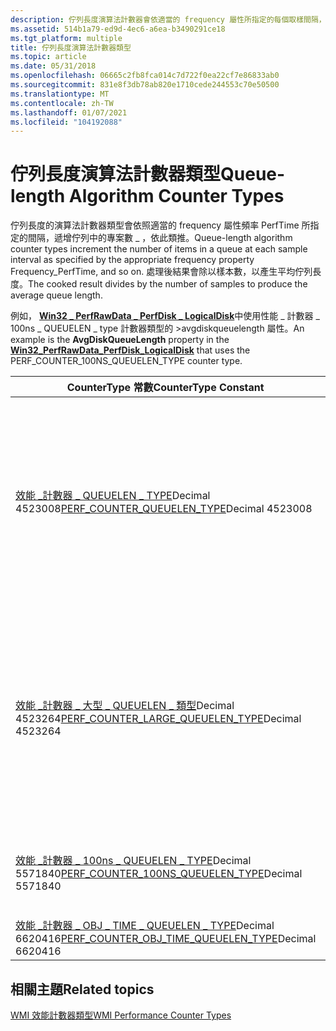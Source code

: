 ```yaml
---
description: 佇列長度演算法計數器會依適當的 frequency 屬性所指定的每個取樣間隔，遞增佇列中的專案數&\# 8212;Frequency \_ PerfTime 等等。
ms.assetid: 514b1a79-ed9d-4ec6-a6ea-b3490291ce18
ms.tgt_platform: multiple
title: 佇列長度演算法計數器類型
ms.topic: article
ms.date: 05/31/2018
ms.openlocfilehash: 06665c2fb8fca014c7d722f0ea22cf7e86833ab0
ms.sourcegitcommit: 831e8f3db78ab820e1710cede244553c70e50500
ms.translationtype: MT
ms.contentlocale: zh-TW
ms.lasthandoff: 01/07/2021
ms.locfileid: "104192088"
---
```

# <a name="queue-length-algorithm-counter-types"></a><span data-ttu-id="d6546-103">佇列長度演算法計數器類型</span><span class="sxs-lookup"><span data-stu-id="d6546-103">Queue-length Algorithm Counter Types</span></span>

<span data-ttu-id="d6546-104">佇列長度的演算法計數器類型會依照適當的 frequency 屬性頻率 PerfTime 所指定的間隔，遞增佇列中的專案數 \_ ，依此類推。</span><span class="sxs-lookup"><span data-stu-id="d6546-104">Queue-length algorithm counter types increment the number of items in a queue at each sample interval as specified by the appropriate frequency property Frequency\_PerfTime, and so on.</span></span> <span data-ttu-id="d6546-105">處理後結果會除以樣本數，以產生平均佇列長度。</span><span class="sxs-lookup"><span data-stu-id="d6546-105">The cooked result divides by the number of samples to produce the average queue length.</span></span>

<span data-ttu-id="d6546-106">例如， [**Win32 \_ PerfRawData \_ PerfDisk \_ LogicalDisk**](./retrieving-raw-and-formatted-performance-data.md)中使用性能 \_ 計數器 \_ 100ns \_ QUEUELEN \_ type 計數器類型的 >avgdiskqueuelength 屬性。</span><span class="sxs-lookup"><span data-stu-id="d6546-106">An example is the **AvgDiskQueueLength** property in the [**Win32\_PerfRawData\_PerfDisk\_LogicalDisk**](./retrieving-raw-and-formatted-performance-data.md) that uses the PERF\_COUNTER\_100NS\_QUEUELEN\_TYPE counter type.</span></span>



| <span data-ttu-id="d6546-107">CounterType 常數</span><span class="sxs-lookup"><span data-stu-id="d6546-107">CounterType Constant</span></span>                                                                                                 | <span data-ttu-id="d6546-108">Description</span><span class="sxs-lookup"><span data-stu-id="d6546-108">Description</span></span>                                                                                                                                                                                                       |
|----------------------------------------------------------------------------------------------------------------------|-------------------------------------------------------------------------------------------------------------------------------------------------------------------------------------------------------------------|
| <span data-ttu-id="d6546-109">[效能 \_計數器 \_ QUEUELEN \_ TYPE](/previous-versions/windows/it-pro/windows-server-2003/cc785636(v=ws.10))Decimal 4523008</span><span class="sxs-lookup"><span data-stu-id="d6546-109">[PERF\_COUNTER\_QUEUELEN\_TYPE](/previous-versions/windows/it-pro/windows-server-2003/cc785636(v=ws.10))Decimal 4523008</span></span><br/>            | <span data-ttu-id="d6546-110">一段時間內的資源佇列平均長度。</span><span class="sxs-lookup"><span data-stu-id="d6546-110">Average length of a queue to a resource over time.</span></span> <span data-ttu-id="d6546-111">它會顯示在最新的兩個樣本間隔期間，所觀察佇列長度之間的差異值，再除以間隔的持續時間。</span><span class="sxs-lookup"><span data-stu-id="d6546-111">It shows the difference between the queue lengths observed during the last two sample intervals divided by the duration of the interval.</span></span>                       |
| <span data-ttu-id="d6546-112">[效能 \_計數器 \_ 大型 \_ QUEUELEN \_ 類型](/previous-versions/windows/it-pro/windows-server-2003/cc785636(v=ws.10))Decimal 4523264</span><span class="sxs-lookup"><span data-stu-id="d6546-112">[PERF\_COUNTER\_LARGE\_QUEUELEN\_TYPE](/previous-versions/windows/it-pro/windows-server-2003/cc785636(v=ws.10))Decimal 4523264</span></span><br/>     | <span data-ttu-id="d6546-113">一段時間內的資源佇列平均長度。</span><span class="sxs-lookup"><span data-stu-id="d6546-113">Average length of a queue to a resource over time.</span></span> <span data-ttu-id="d6546-114">這個型別的計數器會顯示在最新的兩個樣本間隔期間，所觀察佇列長度之間的差異值，再除以間隔的持續時間。</span><span class="sxs-lookup"><span data-stu-id="d6546-114">Counters of this type display the difference between the queue lengths observed during the last two sample intervals, divided by the duration of the interval.</span></span> |
| <span data-ttu-id="d6546-115">[效能 \_計數器 \_ 100ns \_ QUEUELEN \_ TYPE](/previous-versions/windows/it-pro/windows-server-2003/cc785636(v=ws.10))Decimal 5571840</span><span class="sxs-lookup"><span data-stu-id="d6546-115">[PERF\_COUNTER\_100NS\_QUEUELEN\_TYPE](/previous-versions/windows/it-pro/windows-server-2003/cc785636(v=ws.10))Decimal 5571840</span></span><br/>     | <span data-ttu-id="d6546-116">一段時間內的資源佇列平均長度，以100毫微秒單位表示。</span><span class="sxs-lookup"><span data-stu-id="d6546-116">Average length of a queue to a resource over time in 100 nanosecond units.</span></span>                                                                                                                                        |
| <span data-ttu-id="d6546-117">[效能 \_計數器 \_ OBJ \_ TIME \_ QUEUELEN \_ TYPE](/previous-versions/windows/it-pro/windows-server-2003/cc785636(v=ws.10))Decimal 6620416</span><span class="sxs-lookup"><span data-stu-id="d6546-117">[PERF\_COUNTER\_OBJ\_TIME\_QUEUELEN\_TYPE](/previous-versions/windows/it-pro/windows-server-2003/cc785636(v=ws.10))Decimal 6620416</span></span><br/> | <span data-ttu-id="d6546-118">物件在佇列中的時間。</span><span class="sxs-lookup"><span data-stu-id="d6546-118">Time an object is in a queue.</span></span>                                                                                                                                                                                     |



 

## <a name="related-topics"></a><span data-ttu-id="d6546-119">相關主題</span><span class="sxs-lookup"><span data-stu-id="d6546-119">Related topics</span></span>

<dl> <dt>

[<span data-ttu-id="d6546-120">WMI 效能計數器類型</span><span class="sxs-lookup"><span data-stu-id="d6546-120">WMI Performance Counter Types</span></span>](wmi-performance-counter-types.md)
</dt> </dl>

 

